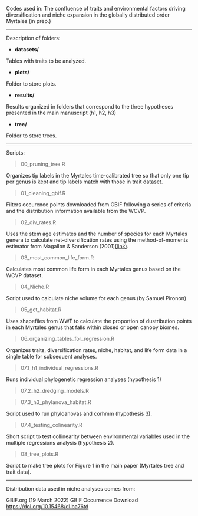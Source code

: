 Codes used in: The confluence of traits and environmental factors driving diversification and niche expansion in the globally distributed order Myrtales (in prep.)

----
Description of folders: 
 
- **datasets/** 

Tables with traits to be analyzed. 

- **plots/** 

Folder to store plots. 

- **results/** 

Results organized in folders that correspond to the three hypotheses presented in the main manuscript (h1, h2, h3)

- **tree/** 

Folder to store trees.  

----
Scripts:

> 00_pruning_tree.R

Organizes tip labels in the Myrtales time-calibrated tree so that only one tip per genus is kept and tip labels match with those in trait dataset.

> 01_cleaning_gbif.R 

Filters occurence points downloaded from GBIF following a series of criteria and the distribution information available from the WCVP.

> 02_div_rates.R

Uses the stem age estimates and the number of species for each Myrtales genera to calculate net-diversification rates using the method-of-moments estimator from Magallon & Sanderson (2001)[(link)](https://onlinelibrary.wiley.com/doi/abs/10.1111/j.0014-3820.2001.tb00826.x).

> 03_most_common_life_form.R 

Calculates most common life form in each Myrtales genus based on the WCVP dataset.

> 04_Niche.R 

Script used to calculate niche volume for each genus (by Samuel Pironon)

> 05_get_habitat.R 

Uses shapefiles from WWF to calculate the proportion of dustribution points in each Myrtales genus that falls within closed or open canopy biomes.

> 06_organizing_tables_for_regression.R 

Organizes traits, diversification rates, niche, habitat, and life form data in a single table for subsequent analyses.

> 07.1_h1_individual_regressions.R 

Runs individual phylogenetic regression analyses (hypothesis 1)

> 07.2_h2_dredging_models.R 



> 07.3_h3_phylanova_habitat.R 

Script used to run phyloanovas and corhmm (hypothesis 3).

> 07.4_testing_colinearity.R 

Short script to test collinearity between environmental variables used in the multiple regressions analysis (hypothesis 2).

> 08_tree_plots.R 

Script to make tree plots for Figure 1 in the main paper (Myrtales tree and trait data).


----
Distribution data used in niche analyses comes from:

GBIF.org (19 March 2022) GBIF Occurrence Download https://doi.org/10.15468/dl.ba76td
